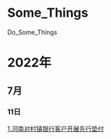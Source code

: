 # Some_Things

Do_Some_Things

# 2022年

## 7月

### 11日

[1.河南对村镇银行客户开展先行垫付](./md/2022/7/11.md#1.河南对村镇银行客户开展先行垫付)

